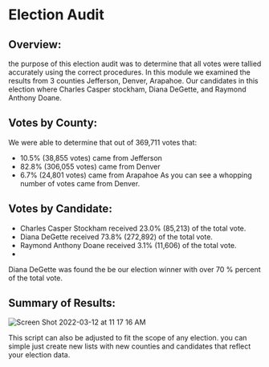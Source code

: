 # Election Audit
## Overview:
the purpose of this election audit was to determine that all votes were tallied accurately using the correct procedures. In this module we examined the results from 3 counties Jefferson, Denver, Arapahoe. Our candidates in this election where Charles Casper stockham, Diana DeGette, and Raymond Anthony Doane.
## Votes by County:
We were able to determine that out of 369,711 votes that:
* 10.5% (38,855 votes) came from Jefferson
* 82.8% (306,055 votes) came from Denver
* 6.7% (24,801 votes) came from Arapahoe
As you can see a whopping number of votes came from Denver.
## Votes by Candidate:
* Charles Casper Stockham received 23.0% (85,213) of the total vote.
* Diana DeGette received 73.8% (272,892) of the total vote.
* Raymond Anthony Doane received 3.1% (11,606) of the total vote.
* 
Diana DeGette was found the be our election winner with over 70 % percent of the total vote.

## Summary of Results:
![Screen Shot 2022-03-12 at 11 17 16 AM](https://user-images.githubusercontent.com/93875400/158025852-c06a032d-40b4-4d79-9cf4-c47ea4693202.png)

This script can also be adjusted to fit the scope of any election. you can simple just create new lists with new counties and candidates that reflect your election data. 
